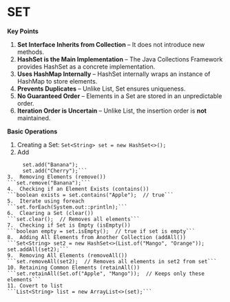 # **SET**

**Key Points**

1. **Set Interface Inherits from Collection** – It does not introduce new methods.
2. **HashSet is the Main Implementation** – The Java Collections Framework provides HashSet as a concrete implementation.
3. **Uses HashMap Internally** – HashSet internally wraps an instance of HashMap to store elements.
4. **Prevents Duplicates** – Unlike List, Set ensures uniqueness.
5. **No Guaranteed Order** – Elements in a Set are stored in an unpredictable order.
6. **Iteration Order is Uncertain** – Unlike List, the insertion order is **not** maintained.

**Basic Operations**
1.	Creating a Set: 
```Set<String> set = new HashSet<>();```
2.	Add
```set.add("Apple"); 
     set.add("Banana"); 
     set.add("Cherry");```
3.	Removing Elements (remove())
```set.remove("Banana");```
4.	Checking if an Element Exists (contains())
```boolean exists = set.contains("Apple");  // true```
5.	Iterate using foreach
```set.forEach(System.out::println);```
6.	Clearing a Set (clear())
```set.clear();  // Removes all elements```
7.	Checking if Set is Empty (isEmpty())
```boolean empty = set.isEmpty();  // true if set is empty```
8.	Adding All Elements from Another Collection (addAll())
```Set<String> set2 = new HashSet<>(List.of("Mango", "Orange"));
set.addAll(set2);```
9.	Removing All Elements (removeAll())
```set.removeAll(set2);  // Removes all elements in set2 from set```
10.	Retaining Common Elements (retainAll())
```set.retainAll(Set.of("Apple", "Mango"));  // Keeps only these elements```
11.	Covert to list
```List<String> list = new ArrayList<>(set);```
